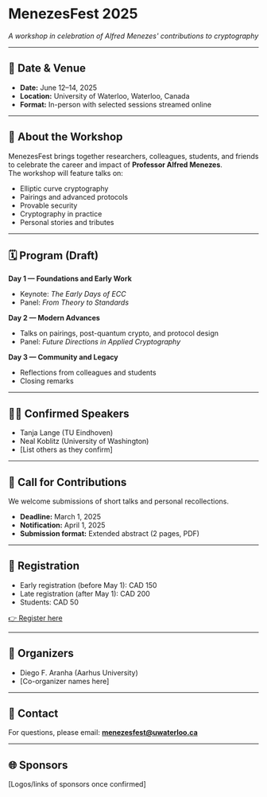 # MenezesFest 2025
_A workshop in celebration of Alfred Menezes' contributions to cryptography_

---

## 📅 Date & Venue
- **Date:** June 12–14, 2025  
- **Location:** University of Waterloo, Waterloo, Canada  
- **Format:** In-person with selected sessions streamed online  

---

## 🎯 About the Workshop
MenezesFest brings together researchers, colleagues, students, and friends to celebrate the career and impact of **Professor Alfred Menezes**.  
The workshop will feature talks on:
- Elliptic curve cryptography
- Pairings and advanced protocols
- Provable security
- Cryptography in practice
- Personal stories and tributes

---

## 🗓️ Program (Draft)
**Day 1 — Foundations and Early Work**
- Keynote: *The Early Days of ECC*  
- Panel: *From Theory to Standards*  

**Day 2 — Modern Advances**
- Talks on pairings, post-quantum crypto, and protocol design  
- Panel: *Future Directions in Applied Cryptography*  

**Day 3 — Community and Legacy**
- Reflections from colleagues and students  
- Closing remarks  

---

## 👩‍🏫 Confirmed Speakers
- Tanja Lange (TU Eindhoven)  
- Neal Koblitz (University of Washington)  
- [List others as they confirm]

---

## 📜 Call for Contributions
We welcome submissions of short talks and personal recollections.  
- **Deadline:** March 1, 2025  
- **Notification:** April 1, 2025  
- **Submission format:** Extended abstract (2 pages, PDF)  

---

## 📝 Registration
- Early registration (before May 1): CAD 150  
- Late registration (after May 1): CAD 200  
- Students: CAD 50  

[👉 Register here](#)

---

## 🙏 Organizers
- Diego F. Aranha (Aarhus University)  
- [Co-organizer names here]  

---

## 📧 Contact
For questions, please email: **menezesfest@uwaterloo.ca**

---

## 🌐 Sponsors
[Logos/links of sponsors once confirmed]
